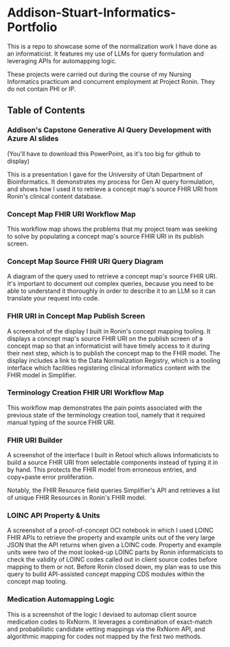 # Addison-Stuart-Informatics-Portfolio
This is a repo to showcase some of the normalization work I have done as an informaticist. It features my use of LLMs for query formulation and leveraging APIs for automapping logic.

These projects were carried out during the course of my Nursing Informatics practicum and concurrent employment at Project Ronin. They do not contain PHI or IP.

## Table of Contents

### Addison's Capstone Generative AI Query Development with Azure AI slides

(You'll have to download this PowerPoint, as it's too big for github to display)

This is a presentation I gave for the University of Utah Department of Bioinformatics. It demonstrates my process for Gen AI query formulation, and shows how I used it to retrieve a concept map's source FHIR URI from Ronin's clinical content database.

### Concept Map FHIR URI Workflow Map

This workflow map shows the problems that my project team was seeking to solve by populating a concept map's source FHIR URI in its publish screen.

### Concept Map Source FHIR URI Query Diagram

A diagram of the query used to retrieve a concept map's source FHIR URI. It's important to document out complex queries, because you need to be able to understand it thoroughly in order to describe it to an LLM so it can translate your request into code.

### FHIR URI in Concept Map Publish Screen

A screenshot of the display I built in Ronin's concept mapping tooling. It displays a concept map's source FHIR URI on the publish screen of a concept map so that an informaticist will have timely access to it during their next step, which is to publish the concept map to the FHIR model. The display includes a link to the Data Normalization Registry, which is a tooling interface which facilities registering clinical informatics content with the FHIR model in Simplifier.

### Terminology Creation FHIR URI Workflow Map

This workflow map demonstrates the pain points associated with the previous state of the terminology creation tool, namely that it required manual typing of the source FHIR URI.

### FHIR URI Builder

A screenshot of the interface I built in Retool which allows Informaticists to build a source FHIR URI from selectable components instead of typing it in by hand. This protects the FHIR model from erroneous entries, and copy+paste error proliferation.

Notably, the FHIR Resource field queries Simplifier's API and retrieves a list of unique FHIR Resources in Ronin's FHIR model.


### LOINC API Property & Units

A screenshot of a proof-of-concept OCI notebook in which I used LOINC FHIR APIs to retrieve the property and example units out of the very large JSON that the API returns when given a LOINC code. Property and example units were two of the most looked-up LOINC parts by Ronin informaticists to check the validity of LOINC codes called out in client source codes before mapping to them or not. Before Ronin closed down, my plan was to use this query to build API-assisted concept mapping CDS modules within the concept map tooling.

### Medication Automapping Logic

This is a screenshot of the logic I devised to automap client source medication codes to RxNorm. It leverages a combination of exact-match and probabilistic candidate vetting mappings via the RxNorm API, and algorithmic mapping for codes not mapped by the first two methods.

